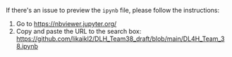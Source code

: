 If there's an issue to preview the `ipynb` file, please follow the instructions:
  1. Go to https://nbviewer.jupyter.org/
  2. Copy and paste the URL to the search box: https://github.com/likaikl2/DLH_Team38_draft/blob/main/DL4H_Team_38.ipynb
